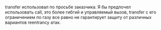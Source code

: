 transfer использовал по просьбе заказчика. Я бы предпочел использовать call, это более гибгий и управляемый вызов, transfer с его ограничением по газу все равно не гарантирует защиту от различных вариантов reentrancy атак.

